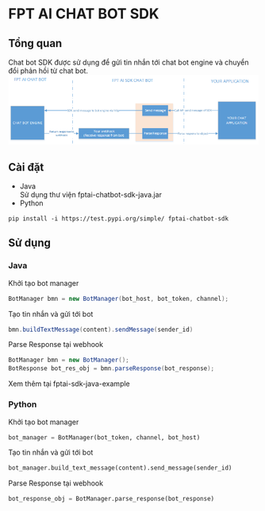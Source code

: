 # FPT AI CHAT BOT SDK  
## Tổng quan  
Chat bot SDK được sử dụng để gửi tin nhắn tới chat bot engine và chuyển đổi phản hồi từ chat bot.  
![Introduction](docs/Attribute.png "title")

## Cài đặt  
- Java  
Sử dụng thư viện fptai-chatbot-sdk-java.jar
- Python 
```
pip install -i https://test.pypi.org/simple/ fptai-chatbot-sdk
```

## Sử dụng  
### Java  
Khởi tạo bot manager  
```java
BotManager bmn = new BotManager(bot_host, bot_token, channel);
```
Tạo tin nhắn và gửi tới bot
```java
bmn.buildTextMessage(content).sendMessage(sender_id)
```
Parse Response tại webhook
```java
BotManager bmn = new BotManager();
BotResponse bot_res_obj = bmn.parseResponse(bot_response);
```
Xem thêm tại fptai-sdk-java-example

### Python
Khởi tạo bot manager
```python
bot_manager = BotManager(bot_token, channel, bot_host)
```
Tạo tin nhắn và gửi tới bot
```python
bot_manager.build_text_message(content).send_message(sender_id)
```
Parse Response tại webhook
```python
bot_response_obj = BotManager.parse_response(bot_response)
```